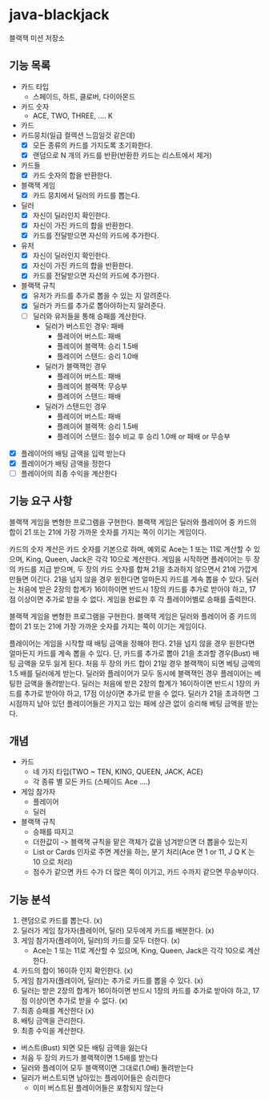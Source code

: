 # java-blackjack

블랙잭 미션 저장소

## 기능 목록

- 카드 타입
  - 스페이드, 하트, 클로버, 다이아몬드
- 카드 숫자
  - ACE, TWO, THREE, .... K
- 카드
- 카드뭉치(일급 컬렉션 느낌일것 같은데)
  - [x] 모든 종류의 카드를 가지도록 초기화한다.
  - [x] 랜덤으로 N 개의 카드를 반환(반환한 카드는 리스트에서 제거)
- 카드들
  - [x] 카드 숫자의 합을 반환한다.
- 블랙잭 게임
  - [x] 카드 뭉치에서 딜러의 카드를 뽑는다.
- 딜러
  - [x] 자신이 딜러인지 확인한다. 
  - [x] 자신이 가진 카드의 합을 반환한다.
  - [x] 카드를 전달받으면 자신의 카드에 추가한다.
- 유저
  - [x] 자신이 딜러인지 확인한다.
  - [x] 자신이 가진 카드의 합을 반환한다.
  - [x] 카드를 전달받으면 자신의 카드에 추가한다.
- 블랙잭 규칙
  - [x] 유저가 카드를 추가로 뽑을 수 있는 지 알려준다.
  - [x] 딜러가 카드를 추가로 뽑아야하는지 알려준다.
  - [ ] 딜러와 유저들을 통해 승패를 계산한다.
    - 딜러가 버스트인 경우: 패배
      - 플레이어 버스트: 패배
      - 플레이어 블랙잭: 승리 1.5배
      - 플레이어 스탠드: 승리 1.0배 
    - 딜러가 블랙잭인 경우
      - 플레이어 버스트: 패배
      - 플레이어 블랙잭: 무승부
      - 플레이어 스탠드: 패배
    - 딜러가 스탠드인 경우
      - 플레이어 버스트: 패배
      - 플레이어 블랙잭: 승리 1.5배
      - 플레이어 스탠드: 점수 비교 후 승리 1.0배 or 패배 or 무승부
- [x] 플레이어의 배팅 금액을 입력 받는다
- [x] 플레이어가 배팅 금액을 정한다
- [ ] 플레이어의 최종 수익을 계산한다

## 기능 요구 사항

블랙잭 게임을 변형한 프로그램을 구현한다. 블랙잭 게임은 딜러와 플레이어 중 카드의 합이 21 또는 21에 가장 가까운 숫자를 가지는 쪽이 이기는 게임이다.

카드의 숫자 계산은 카드 숫자를 기본으로 하며, 예외로 Ace는 1 또는 11로 계산할 수 있으며, King, Queen, Jack은 각각 10으로 계산한다.
게임을 시작하면 플레이어는 두 장의 카드를 지급 받으며, 두 장의 카드 숫자를 합쳐 21을 초과하지 않으면서 21에 가깝게 만들면 이긴다. 21을 넘지 않을 경우 원한다면 얼마든지 카드를 계속 뽑을 수 있다.
딜러는 처음에 받은 2장의 합계가 16이하이면 반드시 1장의 카드를 추가로 받아야 하고, 17점 이상이면 추가로 받을 수 없다.
게임을 완료한 후 각 플레이어별로 승패를 출력한다.

블랙잭 게임을 변형한 프로그램을 구현한다. 블랙잭 게임은 딜러와 플레이어 중 카드의 합이 21 또는 21에 가장 가까운 숫자를 가지는 쪽이 이기는 게임이다.

플레이어는 게임을 시작할 때 배팅 금액을 정해야 한다.
21을 넘지 않을 경우 원한다면 얼마든지 카드를 계속 뽑을 수 있다. 단, 카드를 추가로 뽑아 21을 초과할 경우(Bust) 배팅 금액을 모두 잃게 된다.
처음 두 장의 카드 합이 21일 경우 블랙잭이 되면 베팅 금액의 1.5 배를 딜러에게 받는다.
딜러와 플레이어가 모두 동시에 블랙잭인 경우 플레이어는 베팅한 금액을 돌려받는다.
딜러는 처음에 받은 2장의 합계가 16이하이면 반드시 1장의 카드를 추가로 받아야 하고, 17점 이상이면 추가로 받을 수 없다.
딜러가 21을 초과하면 그 시점까지 남아 있던 플레이어들은 가지고 있는 패에 상관 없이 승리해 베팅 금액을 받는다.

## 개념

- 카드
    - 네 가지 타입(TWO ~ TEN, KING, QUEEN, JACK, ACE)
    - 각 종류 별 모든 카드 (스페이드 Ace ....)
- 게임 참가자
    - 플레이어
    - 딜러
- 블랙잭 규칙
    - 승패를 따지고
    - 더한값이 -> 블랙잭 규칙을 맡은 객체가 값을 넘겨받으면 더 뽑을수 있는지
    - List<Card> or Cards 인자로 주면 계산을 하는, 분기 처리(Ace 면 1 or 11, J Q K 는 10 으로 처리)
    - 점수가 같으면 카드 수가 더 많은 쪽이 이기고, 카드 수까지 같으면 무승부이다.

## 기능 분석

1. 랜덤으로 카드를 뽑는다. (x)
2. 딜러가 게임 참가자(플레이어, 딜러) 모두에게 카드를 배분한다. (x)
3. 게임 참가자(플레이어, 딜러)의 카드를 모두 더한다. (x)
    - Ace는 1 또는 11로 계산할 수 있으며, King, Queen, Jack은 각각 10으로 계산한다.
4. 카드의 합이 16이하 인지 확인한다. (x)
5. 게임 참가자(플레이어, 딜러)는 추가로 카드를 뽑을 수 있다. (x)
6. 딜러는 받은 2장의 합계가 16이하이면 반드시 1장의 카드를 추가로 받아야 하고, 17점 이상이면 추가로 받을 수 없다. (x)
7. 최종 승패를 계산한다 (x)
8. 배팅 금액을 관리한다.
9. 최종 수익을 계산한다.
  - 버스트(Bust) 되면 모든 배팅 금액을 잃는다
  - 처음 두 장의 카드가 블랙잭이면 1.5배를 받는다
  - 딜러와 플레이어 모두 블랙잭이면 그대로(1.0배) 돌려받는다
  - 딜러가 버스트되면 남아있는 플레이어들은 승리한다
    - 이미 버스트된 플레이어들은 포함되지 않는다
